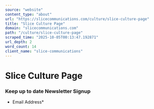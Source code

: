 ```yaml
---
source: "website"
content_type: "about"
url: "https://slicecommunications.com/culture/slice-culture-page"
title: "Slice Culture Page"
domain: "slicecommunications.com"
path: "/culture/slice-culture-page"
scraped_time: "2025-10-05T00:13:47.192871"
url_depth: 2
word_count: 14
client_name: "slice-communications"
---
```


# Slice Culture Page

### Keep up to date Newsletter Signup

*   Email Address*